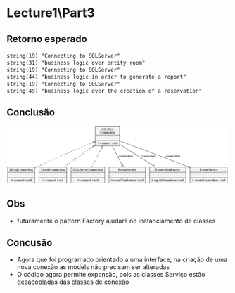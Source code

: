 # Lecture1\Part3
## Retorno esperado
```
string(19) "Connecting to SQLServer"
string(31) "business logic over entity room"
string(19) "Connecting to SQLServer"
string(44) "business logic in order to generate a report"
string(19) "Connecting to SQLServer"
string(49) "business logic over the creation of a reservation"
```
## Conclusão
![uml](uml.gv.png)

## Obs
- futuramente o pattern Factory ajudará no instanciamento de classes

## Concusão
- Agora que foi programado orientado a uma interface, na criação de uma nova conexão as models não precisam ser alteradas
- O código agora permite expansão, pois as classes Serviço estão desacopladas das classes de conexão
